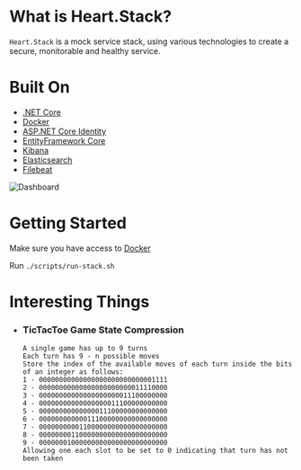 # What is Heart.Stack?
`Heart.Stack` is a mock service stack, using various technologies to create a secure, monitorable and healthy service.

# Built On
- [.NET Core](https://dotnet.microsoft.com/download/dotnet-core)
- [Docker](https://www.docker.com/)
- [ASP.NET Core Identity](https://docs.microsoft.com/en-us/aspnet/core/security/authentication/identity)
- [EntityFramework Core](https://docs.microsoft.com/en-us/ef/core/)
- [Kibana](https://www.elastic.co/products/kibana)
- [Elasticsearch](https://www.elastic.co/products/elasticsearch)
- [Filebeat](https://www.elastic.co/products/beats/filebeat)

![Dashboard](https://s7.gifyu.com/images/tictactoe.gif)

# Getting Started
Make sure you have access to [Docker](https://www.docker.com/)

Run `./scripts/run-stack.sh`

# Interesting Things

- ### TicTacToe Game State Compression
    ```
    A single game has up to 9 turns
    Each turn has 9 - n possible moves
    Store the index of the available moves of each turn inside the bits of an integer as follows:
    1 - 00000000000000000000000000001111
    2 - 00000000000000000000000011110000
    3 - 00000000000000000000011100000000
    4 - 00000000000000000011100000000000
    5 - 00000000000000011100000000000000
    6 - 00000000000011100000000000000000
    7 - 00000000001100000000000000000000
    8 - 00000000110000000000000000000000
    9 - 00000001000000000000000000000000
    Allowing one each slot to be set to 0 indicating that turn has not been taken
    ```
